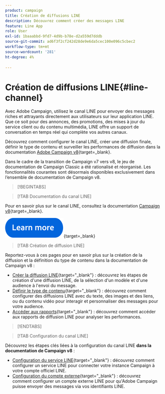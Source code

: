 ```yaml
---
product: campaign
title: Création de diffusions LINE
description: Découvrez comment créer des messages LINE
feature: Line App
role: User
exl-id: 1baaabbd-9fd7-4d9b-b78e-d2a559d7dddb
source-git-commit: ad6f3f2cf242d28de9e6da5cec100e096c5cbec2
workflow-type: tm+mt
source-wordcount: '281'
ht-degree: 4%

---
```


# Création de diffusions LINE{#line-channel}

Avec Adobe Campaign, utilisez le canal LINE pour envoyer des messages riches et attrayants directement aux utilisateurs sur leur application LINE. Que ce soit pour des annonces, des promotions, des mises à jour du service client ou du contenu multimédia, LINE offre un support de conversation en temps réel qui complète vos autres canaux.

Découvrez comment configurer le canal LINE, créer une diffusion finale, définir le type de contenu et surveiller les performances de diffusion dans la documentation [Adobe Campaign v8](https://experienceleague.adobe.com/fr/docs/campaign/campaign-v8/send/line.md){target=_blank}.

Dans le cadre de la transition de Campaign v7 vers v8, le jeu de documentation de Campaign Classic a été rationalisé et réorganisé. Les fonctionnalités courantes sont désormais disponibles exclusivement dans l’ensemble de documentation de Campaign v8.

>[!BEGINTABS]

>[!TAB Documentation du canal LINE]

Pour en savoir plus sur le canal LINE, consultez la documentation [Campaign v8](https://experienceleague.adobe.com/en/docs/campaign/campaign-v8/send/line.html){target=_blank}.


[![Image](../../assets/do-not-localize/learn-more-button.svg)](https://experienceleague.adobe.com/fr/docs/campaign/campaign-v8/send/emails/email){target=_blank}


>[!TAB Création de diffusion LINE]

Reportez-vous à ces pages pour en savoir plus sur la création de la diffusion et la définition du type de contenu dans la documentation de Campaign v8 :

* [Créer la diffusion LINE](https://experienceleague.adobe.com/fr/docs/campaign/campaign-v8/send/line.md#creating-the-delivery){target="_blank"} : découvrez les étapes de création d&#39;une diffusion LINE, de la sélection d&#39;un modèle et d&#39;une audience à l&#39;envoi du message.
* [Définir le type de contenu](https://experienceleague.adobe.com/fr/docs/campaign/campaign-v8/send/line.md#defining-the-content){target="_blank"} : découvrez comment configurer des diffusions LINE avec du texte, des images et des liens, ou du contenu vidéo pour interagir et personnaliser des messages pour votre audience.
* [Accéder aux rapports](https://experienceleague.adobe.com/fr/docs/campaign/campaign-v8/send/line.md#accessing-reports){target="_blank"} : découvrez comment accéder aux rapports de diffusion LINE pour analyser les performances.


>[!ENDTABS]



>[!TAB Configuration du canal LINE]

Découvrez les étapes clés liées à la configuration du canal LINE **dans la documentation de Campaign v8** :

* [Configuration du service LINE](https://experienceleague.adobe.com/fr/docs/campaign/campaign-v8/send/line.md#configure-line-service){target="_blank"} : découvrez comment configurer un service LINE pour connecter votre instance Campaign à votre compte officiel LINE.
* [Configuration du compte externe](https://experienceleague.adobe.com/fr/docs/campaign/campaign-v8/send/line.md#configure-line-external){target="_blank"} : découvrez comment configurer un compte externe LINE pour qu&#39;Adobe Campaign puisse envoyer des messages via vos identifiants LINE.

